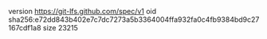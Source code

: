 version https://git-lfs.github.com/spec/v1
oid sha256:e72dd843b402e7c7dc7273a5b3364004ffa932fa0c4fb9384bd9c27167cdf1a8
size 23215
